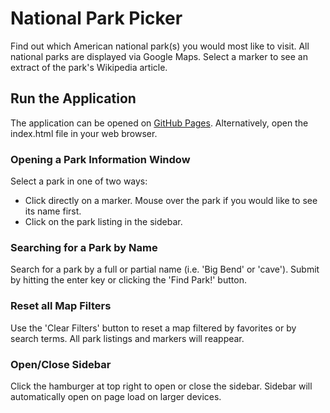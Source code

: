 # National Park Picker

Find out which American national park(s) you would most like to visit.  All national parks are displayed via Google Maps.  Select a marker to see an extract of the park's Wikipedia article.

## Run the Application

The application can be opened on [GitHub Pages](https://jnpj1.github.io/national-park-finder/).  Alternatively, open the index.html file in your web browser.

### Opening a Park Information Window

Select a park in one of two ways:
* Click directly on a marker.  Mouse over the park if you would like to see its name first.
* Click on the park listing in the sidebar.

### Searching for a Park by Name

Search for a park by a full or partial name (i.e. 'Big Bend' or 'cave').  Submit by hitting the enter key or clicking the 'Find Park!' button.

### Reset all Map Filters

Use the 'Clear Filters' button to reset a map filtered by favorites or by search terms.  All park listings and markers will reappear.

### Open/Close Sidebar

Click the hamburger at top right to open or close the sidebar.  Sidebar will automatically open on page load on larger devices.